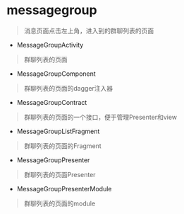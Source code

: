 # messagegroup
> 消息页面点击左上角，进入到的群聊列表的页面

- MessageGroupActivity
> 群聊列表的页面

- MessageGroupComponent
> 群聊列表的页面的dagger注入器

- MessageGroupContract
> 群聊列表的页面的一个接口，便于管理Presenter和view

- MessageGroupListFragment
> 群聊列表的页面的Fragment

- MessageGroupPresenter
> 群聊列表的页面Presenter

- MessageGroupPresenterModule
> 群聊列表的页面的module


